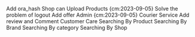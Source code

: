 Add ora_hash
Shop can Upload Products {cm:2023-09-05}
Solve the problem of logout
Add offer
Admin {cm:2023-09-05}
Courier Service
Add review and Comment
Customer Care
Searching By Product
Searching By Brand
Searching By category
Searching By Shop